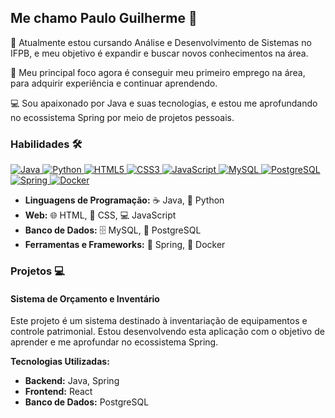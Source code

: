 ## Me chamo Paulo Guilherme 👋 

🚀 Atualmente estou cursando Análise e Desenvolvimento de Sistemas no IFPB, e meu objetivo é expandir e buscar novos conhecimentos na área.

🎯 Meu principal foco agora é conseguir meu primeiro emprego na área, para adquirir experiência e continuar aprendendo.

💻 Sou apaixonado por Java e suas tecnologias, e estou me aprofundando no ecossistema Spring por meio de projetos pessoais.

 ### Habilidades 🛠️
 
<p align="left">
  <a href="https://www.java.com/" target="_blank"> <img src="https://img.shields.io/badge/Java-007396?style=for-the-badge&logo=java&logoColor=white" alt="Java"/> </a>
  <a href="https://www.python.org" target="_blank"> <img src="https://img.shields.io/badge/Python-3776AB?style=for-the-badge&logo=python&logoColor=white" alt="Python"/> </a>
  <a href="https://developer.mozilla.org/pt-BR/docs/Web/HTML" target="_blank"> <img src="https://img.shields.io/badge/HTML5-E34F26?style=for-the-badge&logo=html5&logoColor=white" alt="HTML5"/> </a>
  <a href="https://developer.mozilla.org/pt-BR/docs/Web/CSS" target="_blank"> <img src="https://img.shields.io/badge/CSS3-1572B6?style=for-the-badge&logo=css3&logoColor=white" alt="CSS3"/> </a>
  <a href="https://developer.mozilla.org/pt-BR/docs/Web/JavaScript" target="_blank"> <img src="https://img.shields.io/badge/JavaScript-F7DF1E?style=for-the-badge&logo=javascript&logoColor=black" alt="JavaScript"/> </a>
  <a href="https://www.mysql.com/" target="_blank"> <img src="https://img.shields.io/badge/MySQL-4479A1?style=for-the-badge&logo=mysql&logoColor=white" alt="MySQL"/> </a>
  <a href="https://www.postgresql.org/" target="_blank"> <img src="https://img.shields.io/badge/PostgreSQL-316192?style=for-the-badge&logo=postgresql&logoColor=white" alt="PostgreSQL"/> </a>
  <a href="https://spring.io/" target="_blank"> <img src="https://img.shields.io/badge/Spring-6DB33F?style=for-the-badge&logo=spring&logoColor=white" alt="Spring"/> </a>
  <a href="https://www.docker.com/" target="_blank"> <img src="https://img.shields.io/badge/Docker-2496ED?style=for-the-badge&logo=docker&logoColor=white" alt="Docker"/> </a>
</p>

* **Linguagens de Programação:** ☕ Java, 🐍 Python
* **Web:** 🌐 HTML, 🎨 CSS, 💻 JavaScript
* **Banco de Dados:** 🗄️ MySQL, 🐘 PostgreSQL
* **Ferramentas e Frameworks:** 🌱 Spring, 🐳 Docker

### Projetos 💻

#### Sistema de Orçamento e Inventário

Este projeto é um sistema destinado à inventariação de equipamentos e controle patrimonial. Estou desenvolvendo esta aplicação com o objetivo de aprender e me aprofundar no ecossistema Spring.

**Tecnologias Utilizadas:**
* **Backend:** Java, Spring
* **Frontend:** React
* **Banco de Dados:** PostgreSQL
<!--
**paulogx77/paulogx77** is a ✨ _special_ ✨ repository because its `README.md` (this file) appears on your GitHub profile.

Here are some ideas to get you started:

- 🔭 I’m currently working on ...
- 🌱 I’m currently learning ...
- 👯 I’m looking to collaborate on ...
- 🤔 I’m looking for help with ...
- 💬 Ask me about ...
- 📫 How to reach me: ...
- 😄 Pronouns: ...
- ⚡ Fun fact: ...
-->
